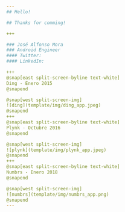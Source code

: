 ```yaml
---
## Hello!

## Thanks for comming!

+++

### José Alfonso Mora
### Android Engineer
#### Twitter:
#### LinkedIn:

+++
@snap[east split-screen-byline text-white]
Ding - Enero 2015
@snapend

@snap[west split-screen-img]
![ding](template/img/ding_app.jpeg)
@snapend
+++
@snap[east split-screen-byline text-white]
Plynk - Octubre 2016
@snapend

@snap[west split-screen-img]
![plynk](template/img/plynk_app.jpeg)
@snapend
+++
@snap[east split-screen-byline text-white]
Numbrs - Enero 2018
@snapend

@snap[west split-screen-img]
![numbrs](template/img/numbrs_app.png)
@snapend
---
```

